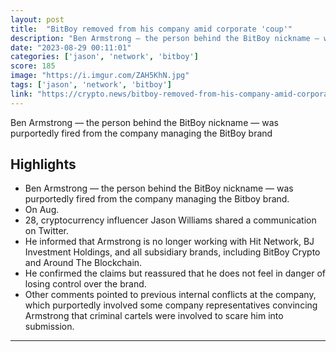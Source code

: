 ```yaml
---
layout: post
title:  "BitBoy removed from his company amid corporate 'coup'"
description: "Ben Armstrong — the person behind the BitBoy nickname — was purportedly fired from the company managing the BitBoy brand"
date: "2023-08-29 00:11:01"
categories: ['jason', 'network', 'bitboy']
score: 185
image: "https://i.imgur.com/ZAH5KhN.jpg"
tags: ['jason', 'network', 'bitboy']
link: "https://crypto.news/bitboy-removed-from-his-company-amid-corporate-coup/"
---
```


Ben Armstrong — the person behind the BitBoy nickname — was purportedly fired from the company managing the BitBoy brand

## Highlights

- Ben Armstrong — the person behind the BitBoy nickname — was purportedly fired from the company managing the Bitboy brand.
- On Aug.
- 28, cryptocurrency influencer Jason Williams shared a communication on Twitter.
- He informed that Armstrong is no longer working with Hit Network, BJ Investment Holdings, and all subsidiary brands, including BitBoy Crypto and Around The Blockchain.
- He confirmed the claims but reassured that he does not feel in danger of losing control over the brand.
- Other comments pointed to previous internal conflicts at the company, which purportedly involved some company representatives convincing Armstrong that criminal cartels were involved to scare him into submission.

---

